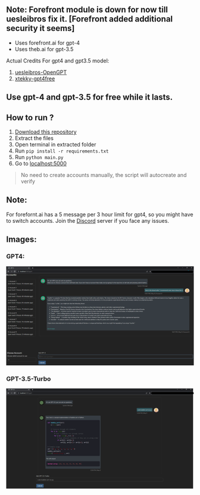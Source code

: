 ## Note: Forefront module is down for now till uesleibros fix it. [Forefront added additional security it seems]

- Uses forefront.ai for gpt-4
- Uses theb.ai for gpt-3.5

Actual Credits For gpt4 and gpt3.5 model:
1. [uesleibros-OpenGPT](https://github.com/uesleibros/OpenGPT)
2. [xtekky-gpt4free](https://github.com/xtekky/gpt4free/)

## Use gpt-4 and gpt-3.5 for free while it lasts.

## How to run ?
1. [Download this repository](https://github.com/jsmsj/GPT4/archive/refs/heads/master.zip)
2. Extract the files
3. Open terminal in extracted folder
4. Run `pip install -r requirements.txt`
5. Run `python main.py`
6. Go to [localhost:5000](http://127.0.0.1:5000)

> No need to create accounts manually, the script will autocreate and verify

## Note:
For forefornt.ai has a 5 message per 3 hour limit for gpt4, so you might have to switch accounts.
Join the [Discord](https://discord.gg/bDdErNVGeW) server if you face any issues.

## Images:

### GPT4:
![](images/gpt4.png)

### GPT-3.5-Turbo
![](images/gpt3.5.png)
